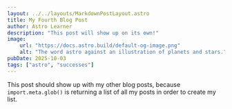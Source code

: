 ```yaml
---
layout: ../../layouts/MarkdownPostLayout.astro
title: My Fourth Blog Post
author: Astro Learner
description: "This post will show up on its own!"
image:
    url: "https://docs.astro.build/default-og-image.png"
    alt: "The word astro against an illustration of planets and stars."
pubDate: 2025-10-03
tags: ["astro", "successes"]
---
```

This post should show up with my other blog posts, because `import.meta.glob()` is returning a list of all my posts in order to create my list.